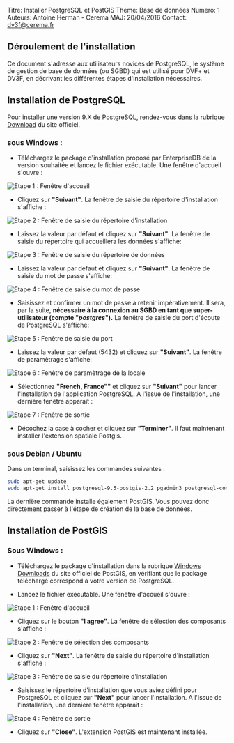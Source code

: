 Titre: Installer PostgreSQL et PostGIS
Theme: Base de données
Numero: 1
Auteurs: Antoine Herman - Cerema
MAJ: 20/04/2016
Contact: dv3f@cerema.fr

## Déroulement de l'installation

Ce document s'adresse aux utilisateurs novices de PostgreSQL, le système de gestion de base de données (ou SGBD)
qui est utilisé pour DVF+ et DV3F, en décrivant les différentes étapes d'installation nécessaires.

## Installation de PostgreSQL

Pour installer une version 9.X de PostgreSQL, rendez-vous dans la rubrique [Download](http://www.postgresql.org/download/) du site officiel. 


### sous Windows :

 * Téléchargez le package d'installation proposé par EnterpriseDB de la version souhaitée et lancez le fichier exécutable. 
Une fenêtre d'accueil s'ouvre :

![*Etape 1 : Fenêtre d'accueil*](ressources/postgresql-1.png "Installation PostgreSQL")

 * Cliquez sur **"Suivant"**. La fenêtre de saisie du répertoire d'installation s'affiche :

![*Etape 2 : Fenêtre de saisie du répertoire d'installation*](ressources/postgresql-2.png "Installation PostgreSQL")

 * Laissez la valeur par défaut et cliquez sur **"Suivant"**. La fenêtre de saisie du répertoire qui accueillera les données s'affiche:

![*Etape 3 : Fenêtre de saisie du répertoire de données*](ressources/postgresql-3.png "Installation PostgreSQL")

 * Laissez la valeur par défaut et cliquez sur **"Suivant"**. La fenêtre de saisie du mot de passe s'affiche:

![*Etape 4 : Fenêtre de saisie du mot de passe*](ressources/postgresql-4.png "Installation PostgreSQL")

 * Saisissez et confirmer un mot de passe à retenir impérativement. Il sera, par la suite, **nécessaire à la connexion
 au SGBD en tant que super-utilisateur (compte "_postgres_").** La fenêtre de saisie du port d'écoute de PostgreSQL s'affiche:

![*Etape 5 : Fenêtre de saisie du port*](ressources/postgresql-5.png "Installation PostgreSQL")

 * Laissez la valeur par défaut (5432) et  cliquez sur **"Suivant"**. La fenêtre de paramètrage s'affiche: 

![*Etape 6 : Fenêtre de paramètrage de la locale*](ressources/postgresql-6.png "Installation PostgreSQL")

 * Sélectionnez **"French, France""** et cliquez sur **"Suivant"** pour lancer l'installation de l'application PostgreSQL. A l'issue de l'installation,
 une dernière fenêtre apparaît :

![*Etape 7 : Fenêtre de sortie*](ressources/postgresql-7.png "Installation PostgreSQL")

* Décochez la case à cocher et cliquez sur **"Terminer"**. Il faut maintenant installer l'extension spatiale Postgis.

### sous Debian / Ubuntu

Dans un terminal, saisissez les commandes suivantes :

```bash
sudo apt-get update
sudo apt-get install postgresql-9.5-postgis-2.2 pgadmin3 postgresql-contrib-9.5
```

La dernière commande installe également PostGIS. Vous pouvez donc directement passer à l'étape de création de la base de données.

## Installation de PostGIS

### Sous Windows :

 * Téléchargez le package d'installation dans la rubrique [Windows Downloads](http://postgis.net/windows_downloads/) du site officiel de PostGIS, en vérifiant
 que le package téléchargé correspond à votre version de PostgreSQL.
 
 * Lancez le fichier exécutable. Une fenêtre d'accueil s'ouvre :
 
 ![*Etape 1 : Fenêtre d'accueil*](ressources/postgis-1.png "Installation PostGIS")
 
 * Cliquez sur le bouton **"I agree"**. La fenêtre de sélection des composants s'affiche :
 
  ![*Etape 2 : Fenêtre de sélection des composants*](ressources/postgis-2.png "Installation PostGIS")
  
 * Cliquez sur **"Next"**. La fenêtre de saisie du répertoire d'installation s'affiche :
 
  ![*Etape 3 : Fenêtre de saisie du répertoire d'installation*](ressources/postgis-3.png "Installation PostGIS")
  
 * Saisissez le répertoire d'installation que vous aviez défini pour PostgreSQL et cliquez sur **"Next"** pour lancer l'installation. A l'issue de
 l'installation, une dernière fenêtre apparaît :
 
  ![*Etape 4 : Fenêtre de sortie*](ressources/postgis-4.png "Installation PostGIS")
  
  * Cliquez sur **"Close"**. L'extension PostGIS est maintenant installée.

